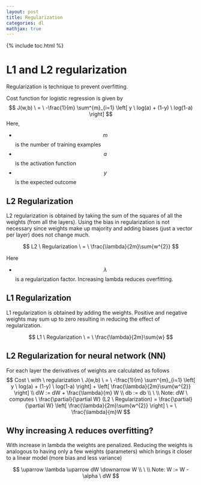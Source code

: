 ```yaml
---
layout: post
title: Regularization
categories: dl
mathjax: true
---
```


{% include toc.html %}

# L1 and L2 regularization

Regularization is technique to prevent overfitting. 

Cost function for logistic regression is given by
$$
J(w,b) \ = \ -\frac{1}{m} \sum^{m}_{i=1} \left[ y \ log(a) + (1-y) \ log(1-a) \right]
$$
Here,

- $$m$$ is the number of training examples
- $$a$$ is the activation function
- $$y$$ is the expected outcome

## L2 Regularization

L2 regularization is obtained by taking the sum of the squares of all the weights (from all the layers). Using the bias in regularization is not necessary since weights make up majority and adding biases (just a vector per layer) does not change much.

$$
L2 \ Regularization \ = \ \frac{\lambda}{2m}\sum{w^{2}}
$$

Here

- $$\lambda$$ is a regularization factor. Increasing lambda reduces overfitting.

## L1 Regularization

L1 regularization is obtained by adding the weights. Positive and negative weights may sum up to zero resulting in reducing the effect of regularization.

$$
L1 \ Regularization \ = \ \frac{\lambda}{2m}\sum{w}
$$

## L2 Regularization for neural network (NN)

For each layer the derivatives of weights are calculated as follows
$$
Cost \ with \ regularization \ J(w,b) \ = \ -\frac{1}{m} \sum^{m}_{i=1} \left[ y \ log(a) + (1-y) \ log(1-a) \right] + \left[ \frac{\lambda}{2m}\sum{w^{2}} \right] \\
dW := dW + \frac{\lambda}{m} W \\
db := db \\
\ \\
Note: dW \ computes \ \frac{\partial}{\partial W} (L2 \ Regularization) =  \frac{\partial}{\partial W} \left[ \frac{\lambda}{2m}\sum{w^{2}} \right] \ = \ \frac{\lambda}{m}W
$$

## Why increasing $\lambda$ reduces overfitting?

With increase in lambda the weights are penalized. Reducing the weights is analogous to having only a few weights (parameters) which brings it closer to a linear model (more bias and less variance)

$$
\uparrow \lambda \uparrow dW \downarrow W \\
\ \\
Note: W := W - \alpha \ dW
$$



































































































































































